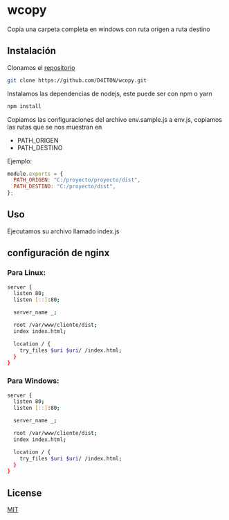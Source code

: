 # wcopy

Copia una carpeta completa en windows con ruta origen a ruta destino

## Instalación

Clonamos el [repositorio](https://github.com/D4ITON/wcopy.git)

```bash
git clone https://github.com/D4ITON/wcopy.git
```

Instalamos las dependencias de nodejs, este puede ser con npm o yarn

```bash
npm install
```

Copiamos las configuraciones del archivo env.sample.js a env.js, copiamos las rutas que se nos muestran en

- PATH_ORIGEN
- PATH_DESTINO

Ejemplo:

```js
module.exports = {
  PATH_ORIGEN: "C:/proyecto/proyecto/dist",
  PATH_DESTINO: "C:/proyecto/dist",
};
```

## Uso

Ejecutamos su archivo llamado index.js

## configuración de nginx

### Para Linux:

```bash
server {
  listen 80;
  listen [::]:80;

  server_name _;

  root /var/www/cliente/dist;
  index index.html;

  location / {
    try_files $uri $uri/ /index.html;
  }
}
```

### Para Windows:

```bash
server {
  listen 80;
  listen [::]:80;

  server_name _;

  root /var/www/cliente/dist;
  index index.html;

  location / {
    try_files $uri $uri/ /index.html;
  }
}
```

## License

[MIT](https://choosealicense.com/licenses/mit/)
